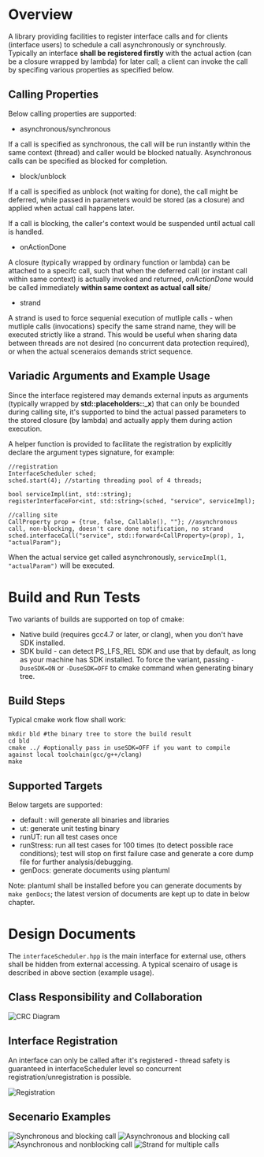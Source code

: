 Overview
===========
A library providing facilities to register interface calls and for clients (interface users) to schedule a call asynchronously or synchrously. Typically an interface **shall be registered firstly** with the actual action (can be a closure wrapped by lambda) for later call; a client can invoke the call by specifing various properties as specified below.

Calling Properties
--------------------
Below calling properties are supported:

* asynchronous/synchronous

If a call is specified as synchronous, the call will be run instantly within the same context (thread) and caller would be blocked natually. Asynchronous calls can be specified as blocked for completion.

* block/unblock

If a call is specified as unblock (not waiting for done), the call might be deferred, while passed in parameters would be stored (as a closure) and applied when actual call happens later.

If a call is blocking, the caller's context would be suspended until actual call is handled.

* onActionDone

A closure (typically wrapped by ordinary function or lambda) can be attached to a specifc call, such that when the deferred call (or instant call within same context) is actually invoked and returned, *onActionDone* would be called immediately **within same context as actual call site**/ 

* strand

A strand is used to force sequenial execution of mutliple calls - when mutliple calls (invocations) specify the same strand name, they will be executed strictly like a strand. This would be useful when sharing data between threads are not desired (no concurrent data protection required), or when the actual sceneraios demands strict sequence.

Variadic Arguments and Example Usage
---------------------------------------
Since the interface registered may demands external inputs as arguments (typically wrapped by **std::placeholders::_x**) that can only be bounded during calling site, it's supported to bind the actual passed parameters to the stored closure (by lambda) and actually apply them during action execution.

A helper function is provided to facilitate the registration by explicitly declare the argument types signature, for example:
    
    //registration
    InterfaceScheduler sched;
    sched.start(4); //starting threading pool of 4 threads;

    bool serviceImpl(int, std::string);
    registerInterfaceFor<int, std::string>(sched, "service", serviceImpl);

    //calling site
    CallProperty prop = {true, false, Callable(), ""}; //asynchronous call, non-blocking, doesn't care done notification, no strand
    sched.interfaceCall("service", std::forward<CallProperty>(prop), 1, "actualParam");

When the actual service get called asynchronously, `serviceImpl(1, "actualParam")` will be executed.

Build and Run Tests
=======================
Two variants of builds are supported on top of cmake:
* Native build (requires gcc4.7 or later, or clang), when you don't have SDK installed.
* SDK build - can detect PS_LFS_REL SDK and use that by default, as long as your machine has SDK installed.
To force the variant, passing `-DuseSDK=ON` or `-DuseSDK=OFF` to cmake command when generating binary tree.

Build Steps
-------------
Typical cmake work flow shall work:

    mkdir bld #the binary tree to store the build result
    cd bld
    cmake ../ #optionally pass in useSDK=OFF if you want to compile against local toolchain(gcc/g++/clang)
    make

Supported Targets
--------------------
Below targets are supported:
* default : will generate all binaries and libraries
* ut: generate unit testing binary
* runUT: run all test cases once
* runStress: run all test cases for 100 times (to detect possible race conditions); test will stop on first failure case and generate a core dump file for further analysis/debugging.
* genDocs: generate documents using plantuml

Note: plantuml shall be installed before you can generate documents by `make genDocs`; the latest version of documents are kept up to date in below chapter.

Design Documents
=================
The `interfaceScheduler.hpp` is the main interface for external use, others shall be hidden from external accessing. A typical scenairo of usage is described in above section (example usage).

Class Responsibility and Collaboration
---------------------------------------
![CRC Diagram](docs/crc.png)

Interface Registration
-------------------------
An interface can only be called after it's registered - thread safety is guaranteed in interfaceScheduler level so concurrent registration/unregistration is possible.

![Registration](docs/registerInterface.png)

Secenario Examples
--------------------
![Synchronous and blocking call](docs/syncAndBlocking.png)
![Asynchronous and blocking call](docs/asyncAndBlocking.png)
![Asynchronous and nonblocking call](docs/asyncWithoutBlock.png)
![Strand for multiple calls](docs/strandMultipleCallsAsSequential.png)